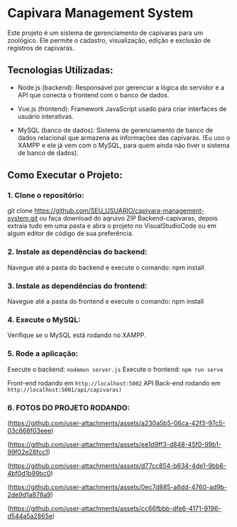 # Capivara Management System

Este projeto é um sistema de gerenciamento de capivaras para um zoológico. Ele permite o cadastro, visualização, edição e exclusão de registros de capivaras.

## Tecnologias Utilizadas:
- Node.js (backend): Responsável por gerenciar a lógica do servidor e a API que conecta o frontend com o banco de dados.
  
- Vue.js (frontend): Framework JavaScript usado para criar interfaces de usuário interativas.
  
- MySQL (banco de dados): Sistema de gerenciamento de banco de dados relacional que armazena as informações das capivaras. (Eu uso o XAMPP e ele já vem com o MySQL, para quem ainda não tiver o sistema de banco de dados).


## Como Executar o Projeto:

### 1. Clone o repositório: 
  git clone https://github.com/SEU_USUARIO/capivara-management-system.git
  ou faça download do aqruivo ZIP Backend-capivaras, depois extraia tudo em uma pasta e abra o projeto no VisualStudioCode ou em algum editor de código de sua preferência.
  

### 2. Instale as dependências do backend:
  Navegue até a pasta do backend e execute o comando: npm install

  
### 3. Instale as dependências do frontend:
  Navegue até a pasta do frontend e execute o comando: npm install 

  
### 4. Execute o MySQL:
  Verifique se o MySQL está rodando no XAMPP.


### 5. Rode a aplicação:
  Execute o backend: `nodemon server.js`
  Execute o frontend: `npm run serve`

  Front-end rodando em `http://localhost:5002`
  API Back-end rodando em `http://localhost:5001/api/capivaras)`


### 6. FOTOS DO PROJETO RODANDO: 


(https://github.com/user-attachments/assets/a230a5b5-06ca-42f3-97c5-03c868f03eee)

(https://github.com/user-attachments/assets/ee1d9ff3-d848-45f0-99b1-99f02e28fcc1)

(https://github.com/user-attachments/assets/d77cc854-b634-4de1-9bb6-4bf0d1b99bc0)

(https://github.com/user-attachments/assets/0ec7d885-a6dd-4760-ad9b-2de9d1a878a9)

(https://github.com/user-attachments/assets/cc66fbbb-dfe6-4171-9196-d544a5a2865e)

